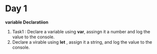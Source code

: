 # Day 1
**variable  Declaratiion**
1. Task1 : Declare a variable using  **var**, assingn it a number and log the value to the console.
2. Declare a virable using **let** , assign it a string, and log the value to the console.

